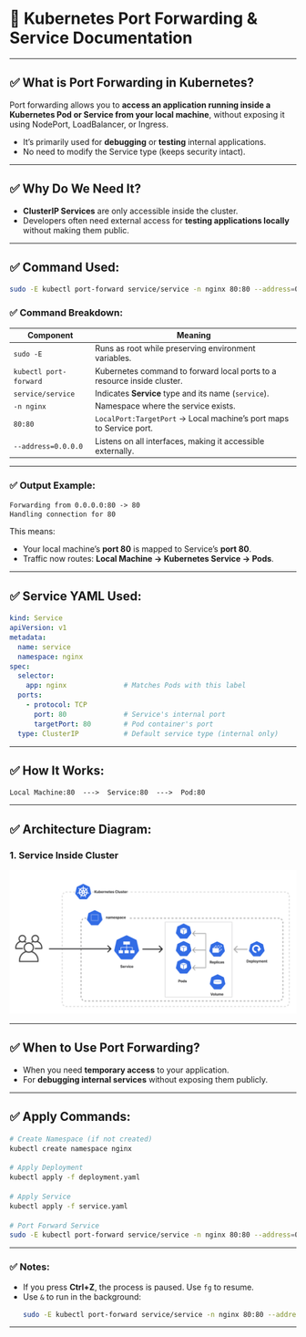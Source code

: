 # 📘 Kubernetes Port Forwarding & Service Documentation

---

## ✅ What is Port Forwarding in Kubernetes?

Port forwarding allows you to **access an application running inside a Kubernetes Pod or Service from your local machine**, without exposing it using NodePort, LoadBalancer, or Ingress.

- It’s primarily used for **debugging** or **testing** internal applications.
- No need to modify the Service type (keeps security intact).

---

## ✅ Why Do We Need It?

- **ClusterIP Services** are only accessible inside the cluster.
- Developers often need external access for **testing applications locally** without making them public.

---

## ✅ Command Used:

```bash
sudo -E kubectl port-forward service/service -n nginx 80:80 --address=0.0.0.0
```

### ✅ Command Breakdown:

| Component                              | Meaning                                                                 |
|----------------------------------------|-------------------------------------------------------------------------|
| `sudo -E`                             | Runs as root while preserving environment variables.                   |
| `kubectl port-forward`                | Kubernetes command to forward local ports to a resource inside cluster.|
| `service/service`                     | Indicates **Service** type and its name (`service`).                  |
| `-n nginx`                            | Namespace where the service exists.                                    |
| `80:80`                               | `LocalPort:TargetPort` → Local machine’s port maps to Service port.    |
| `--address=0.0.0.0`                   | Listens on all interfaces, making it accessible externally.            |

---

### ✅ Output Example:

```
Forwarding from 0.0.0.0:80 -> 80
Handling connection for 80
```

This means:
- Your local machine’s **port 80** is mapped to Service’s **port 80**.
- Traffic now routes: **Local Machine → Kubernetes Service → Pods**.

---

## ✅ Service YAML Used:

```yaml
kind: Service
apiVersion: v1
metadata:
  name: service
  namespace: nginx
spec:
  selector:
    app: nginx              # Matches Pods with this label
  ports:
    - protocol: TCP
      port: 80              # Service's internal port
      targetPort: 80        # Pod container's port
  type: ClusterIP           # Default service type (internal only)
```

---

## ✅ How It Works:

```
Local Machine:80  --->  Service:80  --->  Pod:80
```

---

## ✅ Architecture Diagram:

### **1. Service Inside Cluster**
![Service Flow](services.png)

---

## ✅ When to Use Port Forwarding?

- When you need **temporary access** to your application.
- For **debugging internal services** without exposing them publicly.

---

## ✅ Apply Commands:

```bash
# Create Namespace (if not created)
kubectl create namespace nginx

# Apply Deployment
kubectl apply -f deployment.yaml

# Apply Service
kubectl apply -f service.yaml

# Port Forward Service
sudo -E kubectl port-forward service/service -n nginx 80:80 --address=0.0.0.0
```

---

### ✅ Notes:
- If you press **Ctrl+Z**, the process is paused. Use `fg` to resume.
- Use `&` to run in the background:
  ```bash
  sudo -E kubectl port-forward service/service -n nginx 80:80 --address=0.0.0.0 &
  ```

---

